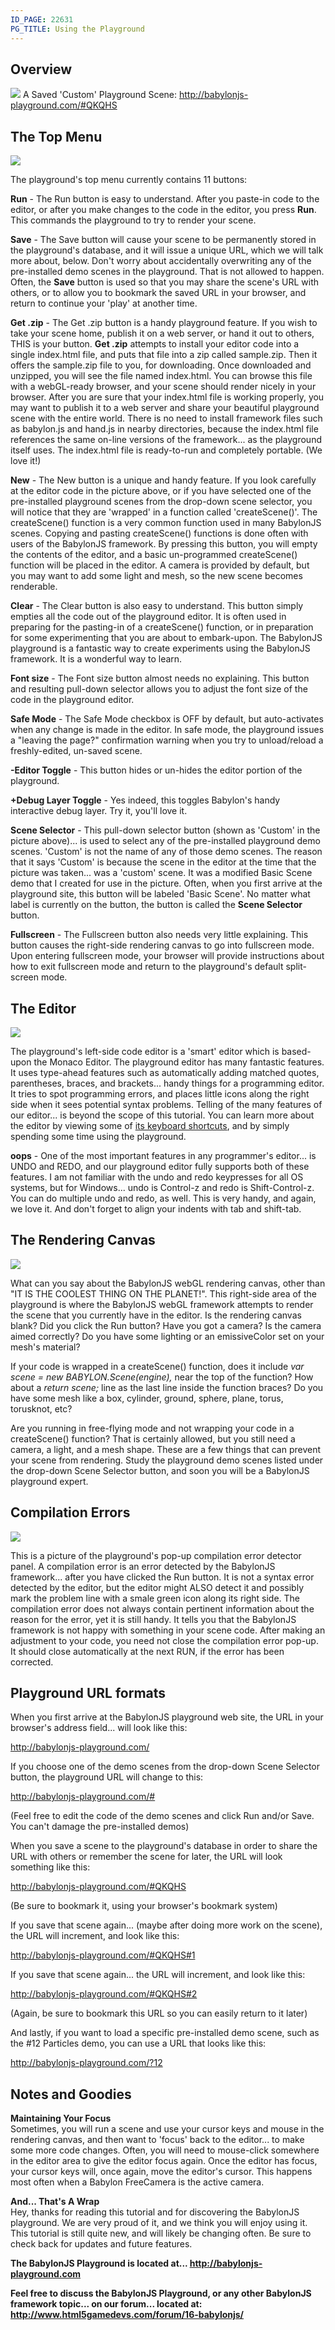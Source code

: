 ```yaml
---
ID_PAGE: 22631
PG_TITLE: Using the Playground
---
```


## Overview ##
![](http://urbanproductions.com/wingy/babylon/playground/monaco/playground01.jpg)
A Saved 'Custom' Playground Scene: http://babylonjs-playground.com/#QKQHS

## The Top Menu ##
![](http://urbanproductions.com/wingy/babylon/playground/monaco/playground_tm01b.jpg)

The playground's top menu currently contains 11 buttons:

**Run** - The Run button is easy to understand. After you paste-in code to the editor, or after you make changes to the code in the editor, you press **Run**.  This commands the playground to try to render your scene.

**Save** - The Save button will cause your scene to be permanently stored in the playground's database, and it will issue a unique URL, which we will talk more about, below.  Don't worry about accidentally overwriting any of the pre-installed demo scenes in the playground.  That is not allowed to happen. Often, the **Save** button is used so that you may share the scene's URL with others, or to allow you to bookmark the saved URL in your browser, and return to continue your 'play' at another time.

**Get .zip** - The Get .zip button is a handy playground feature. If you wish to take your scene home, publish it on a web server, or hand it out to others, THIS is your button.  **Get .zip** attempts to install your editor code into a single index.html file, and puts that file into a zip called sample.zip.  Then it offers the sample.zip file to you, for downloading.  Once downloaded and unzipped, you will see the file named index.html.  You can browse this file with a webGL-ready browser, and your scene should render nicely in your browser.  After you are sure that your index.html file is working properly, you may want to publish it to a web server and share your beautiful playground scene with the entire world.  There is no need to install framework files such as babylon.js and hand.js in nearby directories, because the index.html file references the same on-line versions of the framework... as the playground itself uses.  The index.html file is ready-to-run and completely portable.  (We love it!)

**New** - The New button is a unique and handy feature. If you look carefully at the editor code in the picture above, or if you have selected one of the pre-installed playground scenes from the drop-down scene selector, you will notice that they are 'wrapped' in a function called 'createScene()'.  The createScene() function is a very common function used in many BabylonJS scenes.  Copying and pasting createScene() functions is done often with users of the BabylonJS framework.  By pressing this button, you will empty the contents of the editor, and a basic un-programmed createScene() function will be placed in the editor.  A camera is provided by default, but you may want to add some light and mesh, so the new scene becomes renderable.

**Clear** - The Clear button is also easy to understand. This button simply empties all the code out of the playground editor.  It is often used in preparing for the pasting-in of a createScene() function, or in preparation for some experimenting that you are about to embark-upon.  The BabylonJS playground is a fantastic way to create experiments using the BabylonJS framework.  It is a wonderful way to learn.

**Font size** - The Font size button almost needs no explaining. This button and resulting pull-down selector allows you to adjust the font size of the code in the playground editor.

**Safe Mode** - The Safe Mode checkbox is OFF by default, but auto-activates when any change is made in the editor. In safe mode, the playground issues a "leaving the page?" confirmation warning when you try to unload/reload a freshly-edited, un-saved scene.

**-Editor Toggle** - This button hides or un-hides the editor portion of the playground.

**+Debug Layer Toggle** - Yes indeed, this toggles Babylon's handy interactive debug layer.  Try it, you'll love it.

**Scene Selector** - This pull-down selector button (shown as 'Custom' in the picture above)... is used to select any of the pre-installed playground demo scenes.  'Custom' is not the name of any of those demo scenes.  The reason that it says 'Custom' is because the scene in the editor at the time that the picture was taken... was a 'custom' scene.  It was a modified Basic Scene demo that I created for use in the picture.  Often, when you first arrive at the playground site, this button will be labeled 'Basic Scene'.  No matter what label is currently on the button, the button is called the **Scene Selector** button.

**Fullscreen** - The Fullscreen button also needs very little explaining. This button causes the right-side rendering canvas to go into fullscreen mode.  Upon entering fullscreen mode, your browser will provide instructions about how to exit fullscreen mode and return to the playground's default split-screen mode.

## The Editor
![](http://urbanproductions.com/wingy/babylon/playground/monaco/playground_ed01.jpg)

The playground's left-side code editor is a 'smart' editor which is based-upon the Monaco Editor.  The playground editor has many fantastic features.  It uses type-ahead features such as automatically adding matched quotes, parentheses, braces, and brackets... handy things for a programming editor.  It tries to spot programming errors, and places little icons along the right side when it sees potential syntax problems.  Telling of the many features of our editor... is beyond the scope of this tutorial.  You can learn more about the editor by viewing some of [its keyboard shortcuts](http://urbanproductions.com/wingy/babylon/playground/monaco/PGshortcuts.htm), and by simply spending some time using the playground.

**oops** - One of the most important features in any programmer's editor... is UNDO and REDO, and our playground editor fully supports both of these features.  I am not familiar with the undo and redo keypresses for all OS systems, but for Windows... undo is Control-z and redo is Shift-Control-z.  You can do multiple undo and redo, as well. This is very handy, and again, we love it.  And don't forget to align your indents with tab and shift-tab.

## The Rendering Canvas
![](http://urbanproductions.com/wingy/babylon/playground/monaco/playground_rc01.jpg)

What can you say about the BabylonJS webGL rendering canvas, other than "IT IS THE COOLEST THING ON THE PLANET!".  This right-side area of the playground is where the BabylonJS webGL framework attempts to render the scene that you currently have in the editor.  Is the rendering canvas blank?  Did you click the Run button?  Have you got a camera?  Is the camera aimed correctly?  Do you have some lighting or an emissiveColor set on your mesh's material?

If your code is wrapped in a createScene() function, does it include *var scene = new BABYLON.Scene(engine),* near the top of the function?  How about a *return scene;* line as the last line inside the function braces?  Do you have some mesh like a box, cylinder, ground, sphere, plane, torus, torusknot, etc?

Are you running in free-flying mode and not wrapping your code in a createScene() function?  That is certainly allowed, but you still need a camera, a light, and a mesh shape.  These are a few things that can prevent your scene from rendering.  Study the playground demo scenes listed under the drop-down Scene Selector button, and soon you will be a BabylonJS playground expert.

## Compilation Errors
![](http://urbanproductions.com/wingy/babylon/playground/monaco/playground_ce01.jpg)

This is a picture of the playground's pop-up compilation error detector panel.  A compilation error is an error detected by the BabylonJS framework... after you have clicked the Run button.  It is not a syntax error detected by the editor, but the editor might ALSO detect it and possibly mark the problem line with a smale green icon along its right side. The compilation error does not always contain pertinent information about the reason for the error, yet it is still handy.  It tells you that the BabylonJS framework is not happy with something in your scene code.  After making an adjustment to your code, you need not close the compilation error pop-up.  It should close automatically at the next RUN, if the error has been corrected.

## Playground URL formats
When you first arrive at the BabylonJS playground web site, the URL in your browser's address field... will look like this:

http://babylonjs-playground.com/

If you choose one of the demo scenes from the drop-down Scene Selector button, the playground URL will change to this:

http://babylonjs-playground.com/#

(Feel free to edit the code of the demo scenes and click Run and/or Save. You can't damage the pre-installed demos)

When you save a scene to the playground's database in order to share the URL with others or remember the scene for later, the URL will look something like this:

http://babylonjs-playground.com/#QKQHS

(Be sure to bookmark it, using your browser's bookmark system)

If you save that scene again... (maybe after doing more work on the scene), the URL will increment, and look like this:

http://babylonjs-playground.com/#QKQHS#1

If you save that scene again... the URL will increment, and look like this:

http://babylonjs-playground.com/#QKQHS#2

(Again, be sure to bookmark this URL so you can easily return to it later)

And lastly, if you want to load a specific pre-installed demo scene, such as the #12 Particles demo, you can use a URL that looks like this:

http://babylonjs-playground.com/?12

## Notes and Goodies

**Maintaining Your Focus**  
Sometimes, you will run a scene and use your cursor keys and mouse in the rendering canvas, and then want to 'focus' back to the editor... to make some more code changes.  Often, you will need to mouse-click somewhere in the editor area to give the editor focus again.  Once the editor has focus, your cursor keys will, once again, move the editor's cursor.  This happens most often when a Babylon FreeCamera is the active camera.


**And... That's A Wrap**  
Hey, thanks for reading this tutorial and for discovering the BabylonJS playground.  We are very proud of it, and we think you will enjoy using it.  This tutorial is still quite new, and will likely be changing often.  Be sure to check back for updates and future features.

**The BabylonJS Playground is located at... http://babylonjs-playground.com**

**Feel free to discuss the BabylonJS Playground, or any other BabylonJS framework topic... on our forum... located at:    http://www.html5gamedevs.com/forum/16-babylonjs/**
